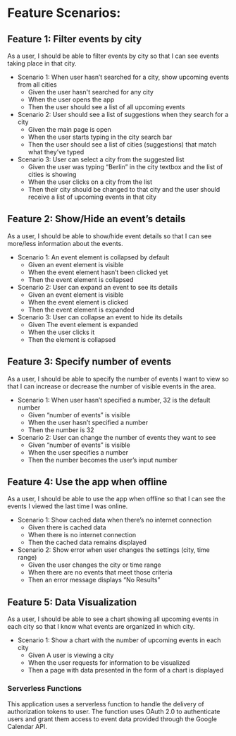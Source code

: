 # Feature Scenarios:

## Feature 1: Filter events by city
As a user, I should be able to filter events by city so that I can see events taking place in that city.

- Scenario 1: When user hasn’t searched for a city, show upcoming events from all cities
    - Given the user hasn't searched for any city
    - When the user opens the app
    - Then the user should see a list of all upcoming events
- Scenario 2: User should see a list of suggestions when they search for a city
    - Given the main page is open
    - When the user starts typing in the city search bar
    - Then the user should see a list of cities (suggestions) that match what they’ve typed
- Scenario 3: User can select a city from the suggested list
    - Given the user was typing “Berlin” in the city textbox and the list of cities is showing
    - When the user clicks on a city from the list
    - Then their city should be changed to that city and the user should receive a list of upcoming events in that city

## Feature 2: Show/Hide an event’s details
As a user, I should be able to show/hide event details so that I can see more/less information about the events.

- Scenario 1: An event element is collapsed by default
    - Given an event element is visible
    - When the event element hasn’t been clicked yet
    - Then the event element is collapsed
- Scenario 2: User can expand an event to see its details
    - Given an event element is visible
    - When the event element is clicked
    - Then the event element is expanded
- Scenario 3: User can collapse an event to hide its details
    - Given The event element is expanded
    - When the user clicks it
    - Then the element is collapsed

## Feature 3: Specify number of events
As a user, I should be able to specify the number of events I want to view so that I can increase or decrease the number of visible events in the area.

- Scenario 1: When user hasn’t specified a number, 32 is the default number
    - Given “number of events” is visible
    - When the user hasn’t specified a number
    - Then the number is 32
- Scenario 2: User can change the number of events they want to see
    - Given “number of events” is visible
    - When the user specifies a number
    - Then the number becomes the user’s input number

## Feature 4: Use the app when offline
As a user, I should be able to use the app when offline so that I can see the events I viewed the last time I was online.

- Scenario 1: Show cached data when there’s no internet connection
    - Given there is cached data 
    - When there is no internet connection 
    - Then the cached data remains displayed
- Scenario 2: Show error when user changes the settings (city, time range)
    - Given the user changes the city or time range
    - When there are no events that meet those criteria
    - Then an error message displays “No Results”

## Feature 5: Data Visualization
As a user, I should be able to see a chart showing all upcoming events in each city so that I know what events are organized in which city.

- Scenario 1: Show a chart with the number of upcoming events in each city
    - Given A user is viewing a city
    - When the user requests for information to be visualized
    - Then a page with data presented in the form of a chart is displayed


### Serverless Functions
This application uses a serverless function to handle the delivery of authorization tokens to user. The function uses OAuth 2.0 to authenticate users and grant them access to event data provided through the Google Calendar API.
